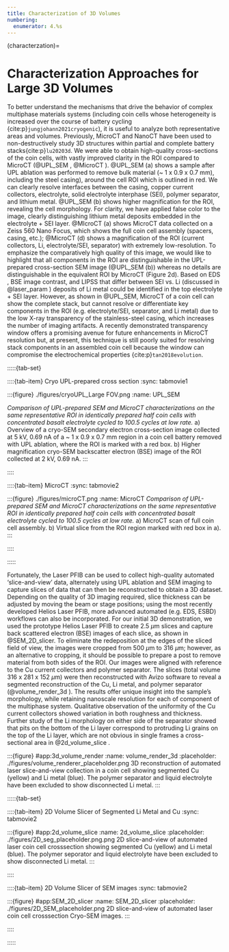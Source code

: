 ```yaml
---
title: Characterization of 3D Volumes
numbering:
  enumerator: 4.%s
---
```


(characterzation)=
# Characterization Approaches for Large 3D Volumes

To better understand the mechanisms that drive the behavior of complex multiphase materials systems (including coin cells whose heterogeneity is increased over the course of battery cycling {cite:p}`jungjohann2021cryogenic`), it is useful to analyze both representative areas and volumes. Previously, MicroCT and NanoCT have been used to non-destructively study 3D structures within partial and complete battery stacks{cite:p}`lu20203d`. We were able to obtain high-quality cross-sections of the coin cells, with vastly improved clarity in the ROI compared to MicroCT (@UPL_SEM , @MicroCT ). @UPL_SEM (a) shows a sample after UPL ablation was performed to remove bulk material (~ 1 x 0.9 x 0.7 mm), including the steel casing), around the cell ROI which is outlined in red. We can clearly resolve interfaces between the casing, copper current collectors, electrolyte, solid electrolyte interphase (SEI), polymer separator, and lithium metal. @UPL_SEM (b) shows higher magnification for the ROI, revealing the cell morphology. For clarity, we have applied false color to the image, clearly distinguishing lithium metal deposits embedded in the electrolyte + SEI layer. @MIcroCT (a) shows MicroCT data collected on a Zeiss 560 Nano Focus, which shows the full coin cell assembly (spacers, casing, etc.); @MicroCT (d) shows a magnification of the ROI (current collectors, Li, electrolyte/SEI, separator) with extremely low-resolution. To emphasize the comparatively high quality of this image, we would like to highlight that all components in the ROI are distinguishable in the UPL-prepared cross-section SEM image (@UPL_SEM (b)) whereas no details are distinguishable in the equivalent ROI by MicroCT (Figure 2d). Based on EDS , BSE image contrast, and LIPSS that differ between SEI vs. Li (discussed in @laser_param ) deposits of Li metal could be identified in the top electrolyte + SEI layer. However, as shown in @UPL_SEM, MicroCT of a coin cell can show the complete stack, but cannot resolve or differentiate key components in the ROI (e.g. electrolyte/SEI, separator, and Li metal) due to the low X-ray transparency of the stainless-steel casing, which increases the number of imaging artifacts. A recently demonstrated transparency window offers a promising avenue for future enhancements in MicroCT resolution but, at present, this technique is still poorly suited for resolving stack components in an assembled coin cell because the window can compromise the electrochemical properties {cite:p}`tan2018evolution`.

:::::{tab-set}

::::{tab-item} Cryo UPL-prepared cross section
:sync: tabmovie1

:::{figure} ./figures/cryoUPL_Large FOV.png
:name: UPL_SEM

*Comparison of UPL-prepared SEM and MicroCT characterizations on the same representative ROI in identically prepared half coin cells with concentrated basalt electrolyte cycled to 100.5 cycles at low rate.* a) Overview of a cryo-SEM secondary electron cross-section image collected at 5 kV, 0.69 nA of a ~ 1 x 0.9 x 0.7 mm region in a coin cell battery removed with UPL ablation, where the ROI is marked with a red box. b) Higher magnification cryo-SEM backscatter electron (BSE) image of the ROI collected at 2 kV, 0.69 nA. 
:::

::::

::::{tab-item} MicroCT
:sync: tabmovie2

:::{figure} ./figures/microCT.png
:name: MicroCT
*Comparison of UPL-prepared SEM and MicroCT characterizations on the same representative ROI in identically prepared half coin cells with concentrated basalt electrolyte cycled to 100.5 cycles at low rate.* a) MicroCT scan of full coin cell assembly. b) Virtual slice from the ROI region marked with red box in a).
:::

::::

:::::



Fortunately, the Laser PFIB can be used to collect high-quality automated ‘slice-and-view’ data, alternately using UPL ablation and SEM imaging to capture slices of data that can then be reconstructed to obtain a 3D dataset. Depending on the quality of 3D imaging required, slice thickness can be adjusted by moving the beam or stage positions; using the most recently developed Helios Laser PFIB, more advanced automated (e.g. EDS, ESBD) workflows can also be incorporated. For our initial 3D demonstration, we used the prototype Helios Laser PFIB to create 2.5 $\mu$m slices and capture back scattered electron (BSE) images of each slice, as shown in @SEM_2D_slicer. To eliminate the redeposition at the edges of the sliced field of view, the images were cropped from 500 $\mu$m to 316 $\mu$m; however, as an alternative to cropping, it should be possible to prepare a post to remove material from both sides of the ROI. Our images were aligned with reference to the Cu current collectors and polymer separator. The slices (total volume 316 x 281 x 152 $\mu$m) were then reconstructed with Avizo software to reveal a segmented reconstruction of the Cu, Li metal, and polymer separator (@volume_render_3d ). The results offer unique insight into the sample’s morphology, while retaining nanoscale resolution for each of component of the multiphase system. Qualitative observation of the uniformity of the Cu current collectors showed variation in both roughness and thickness. Further study of the Li morphology on either side of the separator showed that pits on the bottom of the Li layer correspond to protruding Li grains on the top of the Li layer, which are not obvious in single frames a cross-sectional area in @2d_volume_slice . 

:::{figure} #app:3d_volume_render
:name: volume_render_3d
:placeholder: ./figures/volume_renderer_placeholder.png
3D reconstruction of automated laser slice-and-view collection in a coin cell showing segmented Cu (yellow) and Li metal (blue). The polymer separator and liquid electrolyte have been excluded to show disconnected Li metal.
:::

:::::{tab-set}

::::{tab-item} 2D Volume Slicer of Segmented Li Metal and Cu
:sync: tabmovie2

:::{figure} #app:2d_volume_slice
:name: 2d_volume_slice
:placeholder: ./figures/2D_seg_placeholder.png.png
2D slice-and-view of automated laser coin cell crosssection showing segmented Cu (yellow) and Li metal (blue). The polymer seporator and liquid electrolyte have been excluded to show disconnected Li metal.
:::

::::

::::{tab-item} 2D Volume Slicer of SEM images
:sync: tabmovie2

:::{figure} #app:SEM_2D_slicer
:name: SEM_2D_slicer
:placeholder: ./figures/2D_SEM_placeholder.png
2D slice-and-view of automated laser coin cell crosssection Cryo-SEM images.
:::

::::

:::::
